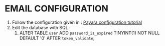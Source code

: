 # EMAIL CONFIGURATION

1. Follow the configuration given in : [Payara configuration tutorial](https://medium.com/@swhp/sending-email-with-payara-and-gmail-56b0b5d56882)
2. Edit the database with SQL : 
   1. ALTER TABLE `user`  ADD `password_is_expired` TINYINT(1) NOT NULL DEFAULT '0'  AFTER `token_validate`;

